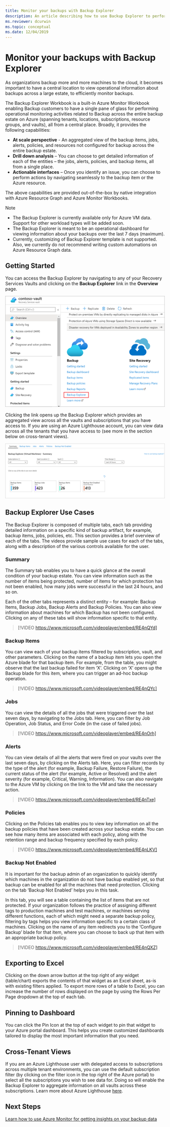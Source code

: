 ```yaml
---
title: Monitor your backups with Backup Explorer
description: An article describing how to use Backup Explorer to perform real-time monitoring of backups across vaults, subscriptions, regions and tenants
ms.reviewer: dcurwin
ms.topic: conceptual
ms.date: 12/04/2019
---
```


# Monitor your backups with Backup Explorer

As organizations backup more and more machines to the cloud, it becomes important to have a central location to view operational information about backups across a large estate, to efficiently monitor backups.

The Backup Explorer Workbook is a built-in Azure Monitor Workbook enabling Backup customers to have a single pane of glass for performing operational monitoring activities related to Backup across the entire backup estate on Azure (spanning tenants, locations, subscriptions, resource groups, and vaults), all from a central place. Broadly, it provides the following capabilities:

* **At scale perspective** - An aggregated view of the backup items, jobs, alerts, policies, and resources not configured for backup across the entire backup estate. 
* **Drill down analysis** – You can choose to get detailed information of each of the entities – the jobs, alerts, policies, and backup items, all from a single place.
* **Actionable interfaces** – Once you identify an issue, you can choose to perform actions by navigating seamlessly to the backup item or the Azure resource.

The above capabilities are provided out-of-the-box by native integration with Azure Resource Graph and Azure Monitor Workbooks.

> [!NOTE]
> * The Backup Explorer is currently available only for Azure VM data. Support for other workload types will be added soon.
> * The Backup Explorer is meant to be an operational dashboard for viewing information about your backups over the last 7 days (maximum).
> * Currently, customizing of Backup Explorer template is not supported. Also, we currently do not recommend writing custom automations on Azure Resource Graph data.

## Getting Started

You can access the Backup Explorer by navigating to any of your Recovery Services Vaults and clicking on the **Backup Explorer** link in the **Overview** page.

![Vault Quick Link](media/backup-azure-monitor-with-backup-explorer/vault-quick-link.png)

Clicking the link opens up the Backup Explorer which provides an aggregated view across all the vaults and subscriptions that you have access to. If you are using an Azure Lighthouse account, you can view data across all the tenants that you have access to (see more in the section below on cross-tenant views).

![Explorer Landing Page](media/backup-azure-monitor-with-backup-explorer/explorer-landing-page.png)

## Backup Explorer Use Cases

The Backup Explorer is composed of multiple tabs, each tab providing detailed information on a specific kind of backup artifact, for example, backup items, jobs, policies, etc. This section provides a brief overview of each of the tabs. The videos provide sample use cases for each of the tabs, along with a description of the various controls available for the user.

### Summary

The Summary tab enables you to have a quick glance at the overall condition of your backup estate. You can view information such as the number of items being protected, number of items for which protection has not been enabled, how many jobs were successful in the last 24 hours, and so on. 

Each of the other tabs represents a distinct entity – for example: Backup Items, Backup Jobs, Backup Alerts and Backup Policies. You can also view information about machines for which Backup has not been configured. Clicking on any of these tabs will show information specific to that entity.

> [!VIDEO https://www.microsoft.com/videoplayer/embed/RE4nQYd]

### Backup Items

You can view each of your backup items filtered by subscription, vault, and other parameters. Clicking on the name of a backup item lets you open the Azure blade for that backup item. For example, from the table, you might observe that the last backup failed for item ‘X’. Clicking on ‘X’ opens up the Backup blade for this item, where you can trigger an ad-hoc backup operation.

> [!VIDEO https://www.microsoft.com/videoplayer/embed/RE4nQYc]

### Jobs

You can view the details of all the jobs that were triggered over the last seven days, by navigating to the Jobs tab. Here, you can filter by Job Operation, Job Status, and Error Code (in the case of failed jobs).

> [!VIDEO https://www.microsoft.com/videoplayer/embed/RE4nOrh]

### Alerts

You can view details of all the alerts that were fired on your vaults over the last seven days, by clicking on the Alerts tab. Here, you can filter records by the type of the alert (for example, Backup Failure, Restore Failure), the current status of the alert (for example, Active or Resolved) and the alert severity (for example, Critical, Warning, Information). You can also navigate to the Azure VM by clicking on the link to the VM and take the necessary action.

> [!VIDEO https://www.microsoft.com/videoplayer/embed/RE4nTxe]

### Policies

Clicking on the Policies tab enables you to view key information on all the backup policies that have been created across your backup estate. You can see how many items are associated with each policy, along with the retention range and backup frequency specified by each policy.

> [!VIDEO https://www.microsoft.com/videoplayer/embed/RE4nLKV]

### Backup Not Enabled

It is important for the backup admin of an organization to quickly identify which machines in the organization do not have backup enabled yet, so that backup can be enabled for all the machines that need protection. Clicking on the tab ‘Backup Not Enabled’ helps you in this task.

In this tab, you will see a table containing the list of items that are not protected. If your organization follows the practice of assigning different tags to production machines and test machines, or machines serving different functions, each of which might need a separate backup policy, filtering by tags helps you view information specific to a certain class of machines. Clicking on the name of any item redirects you to the ‘Configure Backup’ blade for that item, where you can choose to back up that item with an appropriate backup policy.

> [!VIDEO https://www.microsoft.com/videoplayer/embed/RE4nQXZ]

## Exporting to Excel

Clicking on the down arrow button at the top right of any widget (table/chart) exports the contents of that widget as an Excel sheet, as-is with existing filters applied. To export more rows of a table to Excel, you can increase the number of rows displayed on the page by using the Rows Per Page dropdown at the top of each tab.

## Pinning to Dashboard

You can click the Pin Icon at the top of each widget to pin that widget to your Azure portal dashboard. This helps you create customized dashboards tailored to display the most important information that you need.

## Cross-Tenant Views

If you are an Azure Lighthouse user with delegated access to subscriptions across multiple tenant environments, you can use the default subscription filter (by clicking on the filter icon in the top right of the Azure portal) to select all the subscriptions you wish to see data for. Doing so will enable the Backup Explorer to aggregate information on all vaults across these subscriptions. Learn more about Azure Lighthouse [here](https://docs.microsoft.com/azure/lighthouse/overview).

## Next Steps

[Learn how to use Azure Monitor for getting insights on your backup data](https://docs.microsoft.com/azure/backup/backup-azure-monitoring-use-azuremonitor)